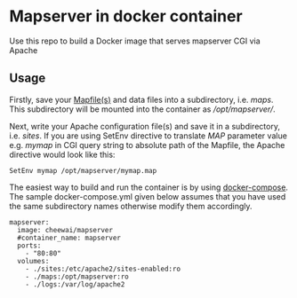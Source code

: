 # Mapserver in docker container

Use this repo to build a Docker image that serves mapserver CGI via Apache

## Usage

Firstly, save your [Mapfile(s)](http://mapserver.org/introduction.html#introduction-to-the-mapfile) and data files into a subdirectory, i.e. *maps*. This subdirectory will be mounted into the container as */opt/mapserver/*.

Next, write your Apache configuration file(s) and save it in a subdirectory, i.e.  *sites*. If you are using SetEnv directive to translate *MAP* parameter value e.g. *mymap* in CGI query string to absolute path of the Mapfile, the Apache directive would look like this:

```
SetEnv mymap /opt/mapserver/mymap.map
```

The easiest way to build and run the container is by using [docker-compose](https://docs.docker.com/compose/). The sample docker-compose.yml given below assumes that you have used the same subdirectory names otherwise modify them accordingly.

```
mapserver:
  image: cheewai/mapserver
  #container_name: mapserver
  ports:
    - "80:80"
  volumes:
    - ./sites:/etc/apache2/sites-enabled:ro
    - ./maps:/opt/mapserver:ro
    - ./logs:/var/log/apache2
```

